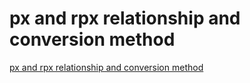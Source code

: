 # px and rpx relationship and conversion method
[px and rpx relationship and conversion method](https://aiwithcloud.com/2022/09/16/px_and_rpx_relationship_and_conversion_method/)